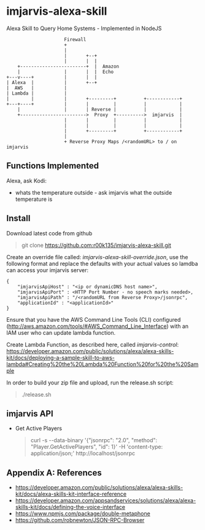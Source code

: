 # imjarvis-alexa-skill
Alexa Skill to Query Home Systems - Implemented in NodeJS

```
                     Firewall
                     +
                     |
                     |       +--+
                     |       |  |
    +------------------------+  |  Amazon
    |                |       |  |  Echo
+---v----+           |       |  |
| Alexa  |           |       +--+
|  AWS   |           |
| Lambda |           |
|        |           |       +---------+          +------------+
+---+----+           |       |         |          |            |
    |                |       | Reverse |          |            |
    +------------------------>  Proxy  +---------->  imjarvis  |
                     |       |         |          |            |
                     |       |         |          |            |
                     |       +---------+          +------------+
                     |
                     + Reverse Proxy Maps /<randomURL> to / on imjarvis

```


## Functions Implemented

Alexa, ask Kodi:

* whats the temperature outside - ask imjarvis what the outside temperature is

## Install
Download latest code from github
> git clone https://github.com:r00k135/imjarvis-alexa-skill.git

Create an override file called: *imjarvis-alexa-skill-override.json*, use the following format and replace the defaults with your actual values so lamdba can access your imjarvis server:
```
{
	"imjarvisApiHost" : "<ip or dynamicDNS host name>",
	"imjarvisApiPort" : <HTTP Port Number - no speech marks needed>,
	"imjarvisApiPath" : "/<randomURL from Reverse Proxy>/jsonrpc",
	"applicationId" : "<applicationId>"
}
```

Ensure that you have the AWS Command Line Tools (CLI) configured (http://aws.amazon.com/tools/#AWS_Command_Line_Interface) with an IAM user who can update lambda function.

Create Lambda Function, as described here, called *imjarvis-control*: https://developer.amazon.com/public/solutions/alexa/alexa-skills-kit/docs/deploying-a-sample-skill-to-aws-lambda#Creating%20the%20Lambda%20Function%20for%20the%20Sample

In order to build your zip file and upload, run the release.sh script:
> ./release.sh

## imjarvis API
* Get Active Players
  > curl -s --data-binary '{"jsonrpc": "2.0", "method": "Player.GetActivePlayers", "id": 1}' -H 'content-type: application/json;' http://localhost/jsonrpc


## Appendix A: References

* https://developer.amazon.com/public/solutions/alexa/alexa-skills-kit/docs/alexa-skills-kit-interface-reference
* https://developer.amazon.com/appsandservices/solutions/alexa/alexa-skills-kit/docs/defining-the-voice-interface
* https://www.npmjs.com/package/double-metaphone
* https://github.com/robnewton/JSON-RPC-Browser
